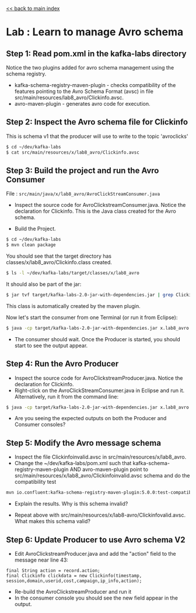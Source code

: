 <link rel='stylesheet' href='../assets/css/main.css'/>

[<< back to main index](../README.md) 

Lab : Learn to manage Avro schema
===============================

## Step 1: Read pom.xml in the kafka-labs directory

Notice the two plugins added for avro schema management using the schema registry.

* kafka-schema-registry-maven-plugin - checks compatibility of the 
  features pointing to the Avro Schema Format (avsc) in file src/main/resources/lab8_avro/Clickinfo.avsc.
* avro-maven-plugin - generates avro code for execution.

## Step 2: Inspect the Avro schema file for Clickinfo

This is schema v1 that the producer will use to write to the topic 'avroclicks'
````bash
$ cd ~/dev/kafka-labs
$ cat src/main/resources/x/lab8_avro/Clickinfo.avsc
````

## Step 3: Build the project and run the Avro Consumer
File : `src/main/java/x/lab8_avro/AvroClickStreamConsumer.java`

*  Inspect the source code for AvroClickstreamConsumer.java. Notice the declaration for Clickinfo.
   This is the Java class created for the Avro schema.
   
* Build the Project. 
````bash
$ cd ~/dev/kafka-labs
$ mvn clean package
````

You should see that the target directory has 
classes/x/lab8_avro/Clickinfo.class created. 
````bash
$ ls -l ~/dev/kafka-labs/target/classes/x/lab8_avro
````

It should also be part of the jar:
````bash
$ jar tvf target/kafka-labs-2.0-jar-with-dependencies.jar | grep Clickinfo
````
This class is automatically created by the maven plugin.

Now let's start the consumer from one Terminal (or run it from Eclipse):
````bash
$ java -cp target/kafka-labs-2.0-jar-with-dependencies.jar x.lab8_avro.AvroClickstreamConsumer
````

* The consumer should wait. Once the Producer is started, you should start to see the output appear.


## Step 4: Run the Avro Producer
* Inspect the source code for AvroClickstreamProducer.java. Notice the declaration for Clickinfo.
* Right-click on the AvroClickStreamConsumer.java in Eclipse and run it. Alternatively, 
run it from the command line:
````bash
$ java -cp target/kafka-labs-2.0-jar-with-dependencies.jar x.lab8_avro.AvroClickstreamProducer
````
* Are you seeing the expected outputs on both the Producer and Consumer consoles?


## Step 5: Modify the Avro message schema

* Inspect the file Clickinfoinvalid.avsc in src/main/resources/x/lab8_avro.
* Change the ~/dev/kafka-labs/pom.xml such that kafka-schema-registry-maven-plugin AND avro-maven-plugin 
point to 
src/main/resources/x/lab8_avro/Clickinfoinvalid.avsc schema and do the compatibility test

```bash
mvn io.confluent:kafka-schema-registry-maven-plugin:5.0.0:test-compatibility
````

* Explain the results. Why is this schema invalid?

* Repeat above with src/main/resources/x/lab8-avro/Clickinfovalid.avsc. What makes this schema valid?  

## Step 6: Update Producer to use Avro schema V2

* Edit AvroClickstreamProducer.java and add the "action" field to the message near line 43:
````
final String action = record.action;
final Clickinfo clickdata = new Clickinfo(timestamp, session,domain,userid,cost,campaign,ip_info,action);

````
* Re-build the AvroClickstreamProducer and run it
* In the consumer console you should see the new field appear in the output. 